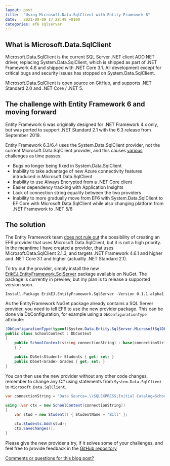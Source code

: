 ```yaml
---
layout: post
title:  "Using Microsoft.Data.SqlClient with Entity Framework 6"
date:   2021-08-09 17:28:49 +0100
categories: ef6 sqlserver
---
```


## What is Microsoft.Data.SqlClient

Microsoft.Data.SqlClient is the current SQL Server .NET client ADO.NET driver, replacing System.Data.SqlClient, which is shipped as part of .NET Framework 4.8 and shipped with .NET Core 3.1. All development except for critical bugs and security issues has stopped on System.Data.SqlClient.

Microsoft.Data.SqlClient is open source on GitHub, and supports .NET Standard 2.0 and .NET Core / .NET 5.

## The challenge with Entity Framework 6 and moving forward

Entity Framework 6 was originally designed for .NET Framework 4.x only, but was ported to support .NET Standard 2.1 with the 6.3 release from September 2019. 

Entity Framework 6.3/6.4 uses the System.Data.SqlClient provider, not the current Microsoft.Data.SqlClient provider, and this causes [various](https://github.com/dotnet/ef6/issues/823) challenges as time passes:

- Bugs no longer being fixed in System.Data.SqlClient
- Inability to take advantage of new Azure connectivity features introduced in Microsoft.Data.SqlClient
- Inability to use Always Encrypted from a .NET Core client
- Easier dependency tracking with Application Insights
- Lack of connection string equality between the two providers
- Inability to more gradually move from EF6 with System.Data.SqlClient to EF Core with Microsoft.Data.SqlClient while also changing platform from .NET Framework to .NET 5/6

## The solution

The Entity Framework team [does not rule out](https://github.com/ErikEJ/EntityFramework6PowerTools/issues/82#issuecomment-889384213) the possibility of creating an EF6 provider that uses Microsoft.Data.SqlClient, but it is not a high priority. In the meantime I have created a provider, that uses Microsoft.Data.SqlClient 2.1.3, and targets .NET Framework 4.6.1 and higher and .NET Core 3.1 and higher (actuallly .NET Standard 2.1).

To try out the provider, simply install the new  [ErikEJ.EntityFramework.SqlServer](https://www.nuget.org/packages/ErikEJ.EntityFramework.SqlServer) package available on NuGet. The package is currently in preview, but my plan is to release a supported version soon.

```plaintext
Install-Package ErikEJ.EntityFramework.SqlServer -Version 0.1.1-alpha1
```

As the EntityFramework NuGet package already contains a SQL Server provider, you need to tell EF6 to use the new provider package. This can be done via DbConfiguration, for example using a `DbConfigurationType` attribute:

```csharp
[DbConfigurationType(typeof(System.Data.Entity.SqlServer.MicrosoftSqlDbConfiguration))]
public class SchoolContext : DbContext
{
    public SchoolContext(string connectionString) : base(connectionString)
    { }

    public DbSet<Student> Students { get; set; }
    public DbSet<Grade> Grades { get; set; }
}
```

You can then use the new provider without any other code changes, remember to change any C# using statements from `System.Data.SqlClient` to `Microsoft.Data.SqlClient`.

```csharp
var connectionString = "Data Source=.\\SQLEXPRESS;Initial Catalog=School;Integrated Security=True";

using (var ctx = new SchoolContext(connectionString))
{
    var stud = new Student() { StudentName = "Bill" };

    ctx.Students.Add(stud);
    ctx.SaveChanges();
}
```

Please give the new provider a try, if it solves some of your challenges, and feel free to provide feedback in the [GitHub repository](https://github.com/ErikEJ/EntityFramework6PowerTools/issues/82)


[Comments or questions for this blog post?](https://github.com/ErikEJ/erikej.github.io/issues/21)